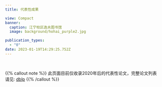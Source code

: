 ```yaml
---
title: 代表性成果

view: Compact
banner:
  caption: 江宁校区逸夫图书馆
  image: background/hohai_purple2.jpg

publication_types:
  - "0"
date: 2023-01-19T14:29:25.752Z
---
```

<br/>

{{% callout note %}}
此页面目前仅收录2020年后的代表性论文，完整论文列表请见: [dblp](https://dblp.org/pid/56/2849-3.html)
{{% /callout %}}

